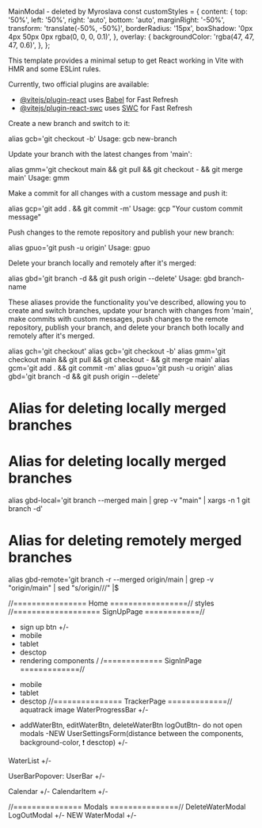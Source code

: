 MainModal - deleted by Myroslava const customStyles = { content: { top: '50%',
left: '50%', right: 'auto', bottom: 'auto', marginRight: '-50%', transform:
'translate(-50%, -50%)', borderRadius: '15px', boxShadow: '0px 4px 50px 0px
rgba(0, 0, 0, 0.1)', }, overlay: { backgroundColor: 'rgba(47, 47, 47, 0.6)', },
};

This template provides a minimal setup to get React working in Vite with HMR and
some ESLint rules.

Currently, two official plugins are available:

- [@vitejs/plugin-react](https://github.com/vitejs/vite-plugin-react/blob/main/packages/plugin-react/README.md)
  uses [Babel](https://babeljs.io/) for Fast Refresh
- [@vitejs/plugin-react-swc](https://github.com/vitejs/vite-plugin-react-swc)
  uses [SWC](https://swc.rs/) for Fast Refresh

Create a new branch and switch to it:

alias gcb='git checkout -b' Usage: gcb new-branch

Update your branch with the latest changes from 'main':

alias gmm='git checkout main && git pull && git checkout - && git merge main'
Usage: gmm

Make a commit for all changes with a custom message and push it:

alias gcp='git add . && git commit -m' Usage: gcp "Your custom commit message"

Push changes to the remote repository and publish your new branch:

alias gpuo='git push -u origin' Usage: gpuo

Delete your branch locally and remotely after it's merged:

alias gbd='git branch -d && git push origin --delete' Usage: gbd branch-name

These aliases provide the functionality you've described, allowing you to create
and switch branches, update your branch with changes from 'main', make commits
with custom messages, push changes to the remote repository, publish your
branch, and delete your branch both locally and remotely after it's merged.

alias gch='git checkout' alias gcb='git checkout -b' alias gmm='git checkout
main && git pull && git checkout - && git merge main' alias gcm='git add . &&
git commit -m' alias gpuo='git push -u origin' alias gbd='git branch -d && git
push origin --delete'

# Alias for deleting locally merged branches

# Alias for deleting locally merged branches

alias gbd-local='git branch --merged main | grep -v "main" | xargs -n 1 git
branch -d'

# Alias for deleting remotely merged branches

alias gbd-remote='git branch -r --merged origin/main | grep -v "origin/main" |
sed "s/origin\///" |$

//================ Home =================// styles //===================
SignUpPage ============//

- sign up btn +/-
- mobile
- tablet
- desctop
- rendering components / /============= SignInPage =============//

* mobile
* tablet
* desctop //=============== TrackerPage =============// aquatrack image
  WaterProgressBar +/-

- addWaterBtn, editWaterBtn, deleteWaterBtn logOutBtn- do not open modals -NEW
  UserSettingsForm(distance between the components, background-color, ❗
  desctop) +/-

WaterList +/-

UserBarPopover: UserBar +/-

Calendar +/- CalendarItem +/-

//=============== Modals ===============// DeleteWaterModal LogOutModal +/- NEW
WaterModal +/-
